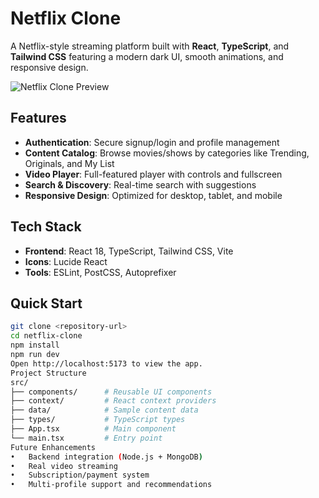 # Netflix Clone

A Netflix-style streaming platform built with **React**, **TypeScript**, and **Tailwind CSS** featuring a modern dark UI, smooth animations, and responsive design.

![Netflix Clone Preview](https://images.pexels.com/photos/7991033/pexels-photo-7991033.jpeg?auto=compress&cs=tinysrgb&w=1200)

## Features

- **Authentication**: Secure signup/login and profile management  
- **Content Catalog**: Browse movies/shows by categories like Trending, Originals, and My List  
- **Video Player**: Full-featured player with controls and fullscreen  
- **Search & Discovery**: Real-time search with suggestions  
- **Responsive Design**: Optimized for desktop, tablet, and mobile  

## Tech Stack

- **Frontend**: React 18, TypeScript, Tailwind CSS, Vite  
- **Icons**: Lucide React  
- **Tools**: ESLint, PostCSS, Autoprefixer  

## Quick Start

```bash
git clone <repository-url>
cd netflix-clone
npm install
npm run dev
Open http://localhost:5173 to view the app.
Project Structure
src/
├── components/      # Reusable UI components
├── context/         # React context providers
├── data/            # Sample content data
├── types/           # TypeScript types
├── App.tsx          # Main component
└── main.tsx         # Entry point
Future Enhancements
•	Backend integration (Node.js + MongoDB)
•	Real video streaming
•	Subscription/payment system
•	Multi-profile support and recommendations

